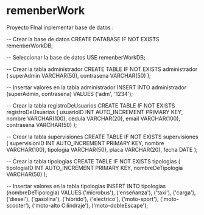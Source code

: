 # remenberWork
Proyecto FInal
inplementar base de datos :

-- Crear la base de datos
CREATE DATABASE IF NOT EXISTS remenberWorkDB;

-- Seleccionar la base de datos
USE remenberWorkDB;

-- Crear la tabla administrador
CREATE TABLE IF NOT EXISTS administrador (
    superAdmin VARCHAR(50),
    contrasena VARCHAR(50)
);

-- Insertar valores en la tabla administrador
INSERT INTO administrador (superAdmin, contrasena) VALUES ('adm', '1234');

-- Crear la tabla registroDeUsuarios
CREATE TABLE IF NOT EXISTS registroDeUsuarios (
    usuarioID INT AUTO_INCREMENT PRIMARY KEY,
    nombre VARCHAR(100),
    cedula VARCHAR(20),
    email VARCHAR(100),
    contrasena VARCHAR(50)
);

-- Crear la tabla supervisiones
CREATE TABLE IF NOT EXISTS supervisiones (
    supervisionID INT AUTO_INCREMENT PRIMARY KEY,
    nombre VARCHAR(100),
    tipologia VARCHAR(50),
    placa VARCHAR(20),
    fecha DATE
);

-- Crear la tabla tipologias
CREATE TABLE IF NOT EXISTS tipologias (
    tipologiaID INT AUTO_INCREMENT PRIMARY KEY,
    nombreDeTipologia VARCHAR(50)
);

-- Insertar valores en la tabla tipologias
INSERT INTO tipologias (nombreDeTipologia) VALUES 
    ('microbus'),
    ('enseñanza'),
    ('taxi'),
    ('carga'),
    ('diesel'),
    ('gasolina'),
    ('hibrido'),
    ('electrico'),
    ('moto-sport'),
    ('moto-scooter'),
    ('moto-alto Cilindraje'),
    ('moto-dobleEscape');